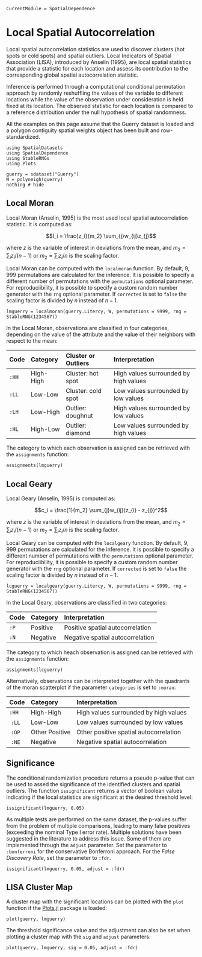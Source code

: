 ```@meta
CurrentModule = SpatialDependence
```

# Local Spatial Autocorrelation

Local spatial autocorrelation statistics are used to discover clusters (hot spots or cold spots) and spatial outliers. Local Indicators of Spatial Association (LISA), introduced by Anselin (1995), are local spatial statistics that provide a statistic for each location and assess its contribution to the corresponding global spatial autocorrelation statistic.

Inference is performed through a computational conditional permutation approach by randomly reshuffling the values of the variable to different locations while the value of the observation under consideration is held fixed at its location. The observed statistic for each location is compared to a reference distribution under the null hypothesis of spatial randomness.

All the examples on this page assume that the Guerry dataset is loaded and a polygon contiguity spatial weights object has been built and row-standardized.
```@example lscor
using SpatialDatasets
using SpatialDependence
using StableRNGs
using Plots

guerry = sdataset("Guerry")
W = polyneigh(guerry) 
nothing # hide
```

## Local Moran

Local Moran (Anselin, 1995) is the most used local spatial autocorrelation statistic. It is computed as:
```math
I_i = \frac{z_i}{m_2} \sum_{j}w_{ij}z_{j}
```
where $z$ is the variable of interest in deviations from the mean, and $m_2 = \sum_{i}z_i / (n - 1)$ or  $m_2 = \sum_{i}z_i / n$ is the scaling factor.

Local Moran can be computed with the `localmoran` function. By default, $9,999$ permutations are calculated for the inference. It is possible to specify a different number of permutations with the `permutations` optional parameter. For reproduciibility, it is possible to specify a custom random number generator with the `rng` optional parameter. If `corrected` is set to `false` the scaling factor is divided by $n$ instead of $n - 1$.
```@example lscor
lmguerry = localmoran(guerry.Litercy, W, permutations = 9999, rng = StableRNG(1234567))
```

In the Local Moran, observations are classified in four categories, depending on the value of the attribute and the value of their neighbors with respect to the mean:

| Code   | Category    | Cluster or Outliers | Interpretation                         |
|:-------|:------------|:--------------------|:---------------------------------------|
| `:HH`  | High-High   | Cluster: hot spot   | High values surrounded by high values  |
| `:LL`  | Low-Low     | Cluster: cold spot  | Low values surrounded by low values    |
| `:LH`  | Low-High    | Outlier: doughnut   | High values surrounded by low values   |
| `:HL`  | High-Low    | Outlier: diamond    | Low values surrounded by high values   |

The category to which each observation is assigned can be retrieved with the `assignments` function:
```@example lscor
assignments(lmguerry)
```

## Local Geary

Local Geary (Anselin, 1995) is computed as:
```math
c_i = \frac{1}{m_2} \sum_{j}w_{ij}(z_{i} - z_{j})^2
```
where $z$ is the variable of interest in deviations from the mean, and $m_2 = \sum_{i}z_i / (n - 1)$ or  $m_2 = \sum_{i}z_i / n$ is the scaling factor.

Local Geary can be computed with the `localgeary` function. By default, $9,999$ permutations are calculated for the inference. It is possible to specify a different number of permutations with the `permutations` optional parameter. For reproduciibility, it is possible to specify a custom random number generator with the `rng` optional parameter. If `corrected` is set to `false` the scaling factor is divided by $n$ instead of $n - 1$.
```@example lscor
lcguerry = localgeary(guerry.Litercy, W, permutations = 9999, rng = StableRNG(1234567))
```

In the Local Geary, observations are classified in two categories:

| Code   | Category    | Interpretation                         |
|:-------|:------------|:---------------------------------------|
| `:P`   | Positive    | Positive spatial autocorrelation       |
| `:N`   | Negative    | Negative spatial autocorrelation       |

The category to which heach observation is assigned can be retrieved with the `assignments` function:
```@example lscor
assignments(lcguerry)
```

Alternatively, observations can be interpreted together with the quadrants of the moran scatterplot if the parameter `categories` is set to `:moran`:

| Code   | Category       | Interpretation                         |
|:-------|:---------------|:---------------------------------------|
| `:HH`  | High-High      | High values surrounded by high values  |
| `:LL`  | Low-Low        | Low values surrounded by low values    |
| `:OP`  | Other Positive | Other positive spatial autocorrelation |
| `:NE`  | Negative       | Negative spatial autocorrelation       |

## Significance

The conditional randomization procedure returns a pseudo p-value that can be used to assed the significance of the identified clusters and spatial outliers. The function `issignificant` returns a vector of boolean values indicating if the local statistics are significant at the desired threshold level:
```@example lscor
issignificant(lmguerry, 0.05)
```

As multiple tests are performed on the same dataset, the p-values suffer from the problem of multiple comparisons, leading to many false positives (exceeding the nominal Type I error rate). Multiple solutions have been suggested in the literature to address this issue. Some of them are implemented through the `adjust` parameter. Set the parameter to `:bonferroni` for the conservative Bonferroni approach. For the *False Discovery Rate*, set the parameter to `:fdr`. 

```@example lscor
issignificant(lmguerry, 0.05, adjust = :fdr)
```

## LISA Cluster Map

A cluster map with the significant locations can be plotted with the `plot` function if the [Plots.jl](http://docs.juliaplots.org) package is loaded:
```@example lscor
plot(guerry, lmguerry)
```

The threshold significance value and the adjustment can also be set when plotting a cluster map with the `sig` and `adjust` parameters:
```@example lscor
plot(guerry, lmguerry, sig = 0.05, adjust = :fdr)
```
